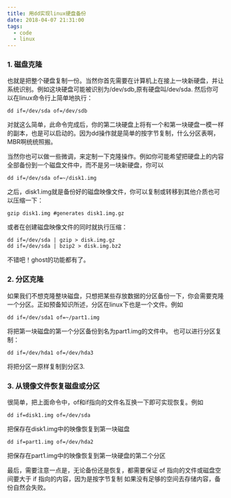 ```yaml
---
title: 用dd实现linux硬盘备份
date: 2018-04-07 21:31:00
tags:
  - code
  - linux
---
```


### 1. 磁盘克隆

也就是把整个硬盘复制一份。当然你首先需要在计算机上在接上一块新硬盘，并让系统识别。例如这块硬盘可能被识别为/dev/sdb,原有硬盘叫/dev/sda. 然后你可以在linux命令行上简单地执行：
```
dd if=/dev/sda of=/dev/sdb
```

对就这么简单，此命令完成后，你的第二块硬盘上将有一个和第一块硬盘一模一样的副本，也是可以启动的。因为dd操作就是简单的按字节复制，什么分区表啊，MBR啊统统照搬。

当然你也可以做一些微调，来定制一下克隆操作。例如你可能希望把硬盘上的内容全部备份到一个磁盘文件中，而不是另一块新硬盘，你可以
```
dd if=/dev/sda of=~/disk1.img
```
之后，disk1.img就是备份好的磁盘映像文件，你可以复制或转移到其他介质也可以压缩一下：
```
gzip disk1.img #generates disk1.img.gz
```
或者在创建磁盘映像文件的同时就执行压缩：
```
dd if=/dev/sda | gzip > disk.img.gz
dd if=/dev/sda | bzip2 > disk.img.bz2
```
不错吧！ghost的功能都有了。
<!-- more -->
### 2. 分区克隆

如果我们不想克隆整块磁盘，只想把某些存放数据的分区备份一下，你会需要克隆一个分区。正如预备知识所述，分区在linux下也是一个文件。例如
```
dd if=/dev/sda1 of=~/part1.img
```

将把第一块磁盘的第一个分区备份到名为part1.img的文件中。
也可以进行分区复制：
```
dd if=/dev/hda1 of=/dev/hda3
```

将把分区一原样复制到分区3.

### 3. 从镜像文件恢复磁盘或分区
很简单，把上面命令中，of和if指向的文件名互换一下即可实现恢复。例如
```
dd if=disk1.img of=/dev/sda
```

把保存在disk1.img中的映像恢复到第一块磁盘
```
dd if=part1.img of=/dev/hda2
```

把保存在part1.img中的映像恢复到第一块硬盘的第二个分区


最后，需要注意一点是，无论备份还是恢复，都需要保证 of 指向的文件或磁盘空间要大于 if 指向的内容，因为是按字节复制 如果没有足够的空间去存储内容，备份自然会失败。
